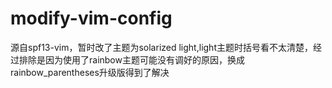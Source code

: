 # modify-vim-config
源自spf13-vim，暂时改了主题为solarized light,light主题时括号看不太清楚，经过排除是因为使用了rainbow主题可能没有调好的原因，换成rainbow_parentheses升级版得到了解决
